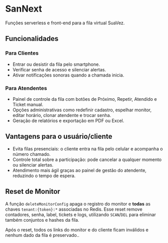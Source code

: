 # SanNext

Funções serverless e front-end para a fila virtual SuaVez.

## Funcionalidades

### Para Clientes
- Entrar ou desistir da fila pelo smartphone.
- Verificar senha de acesso e silenciar alertas.
- Ativar notificações sonoras quando a chamada inicia.

### Para Atendentes
- Painel de controle da fila com botões de Próximo, Repetir, Atendido e Ticket manual.
- Opções administrativas como redefinir cadastro, espelhar monitor, editar horário, clonar atendente e trocar senha.
- Geração de relatórios e exportação em PDF ou Excel.

## Vantagens para o usuário/cliente
- Evita filas presenciais: o cliente entra na fila pelo celular e acompanha o número chamado.
- Controle total sobre a participação: pode cancelar a qualquer momento ou silenciar alertas.
- Atendimento mais ágil graças ao painel de gestão do atendente, reduzindo o tempo de espera.

## Reset de Monitor

A função `deleteMonitorConfig` apaga o registro do monitor e **todas** as chaves `tenant:{token}:*` associadas no Redis.
Esse reset remove contadores, senha, label, tickets e logs, utilizando `SCAN`/`DEL` para eliminar também conjuntos e hashes da fila.

Após o reset, todos os links do monitor e do cliente ficam inválidos e nenhum dado da fila é preservado..
